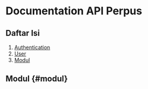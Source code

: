 # Documentation API Perpus

## Daftar Isi
1. [Authentication](#auth)
2. [User](#user)
3. [Modul](#modul)

## Modul {#modul}
